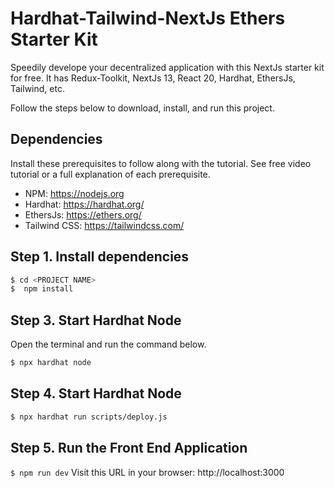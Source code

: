 # Hardhat-Tailwind-NextJs Ethers Starter Kit

Speedily develope your decentralized application with this NextJs starter kit for free. It has Redux-Toolkit, NextJs 13, React 20, Hardhat, EthersJs, Tailwind, etc.

Follow the steps below to download, install, and run this project.

## Dependencies

Install these prerequisites to follow along with the tutorial. See free video tutorial or a full explanation of each prerequisite.

- NPM: https://nodejs.org
- Hardhat: https://hardhat.org/
- EthersJs: https://ethers.org/
- Tailwind CSS: https://tailwindcss.com/

## Step 1. Install dependencies

```sh
$ cd <PROJECT NAME>
$  npm install
```

## Step 3. Start Hardhat Node

Open the terminal and run the command below.

```sh
$ npx hardhat node
```

## Step 4. Start Hardhat Node

```sh
$ npx hardhat run scripts/deploy.js
```

## Step 5. Run the Front End Application

`$ npm run dev`
Visit this URL in your browser: http://localhost:3000
